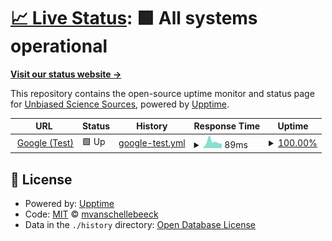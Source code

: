 # [📈 Live Status](https://mvanschellebeeck.github.io/unbiased-science-uptime): <!--live status--> **🟩 All systems operational**

[**Visit our status website →**](https://mvanschellebeeck.github.io/unbiased-science-uptime)

This repository contains the open-source uptime monitor and status page for [Unbiased Science Sources](https://mvanschellebeeck.github.io/unbiased-science-uptime), powered by [Upptime](https://github.com/upptime/upptime).

<!--start: status pages-->
<!-- This summary is generated by Upptime (https://github.com/upptime/upptime) -->
<!-- Do not edit this manually, your changes will be overwritten -->
<!-- prettier-ignore -->
| URL | Status | History | Response Time | Uptime |
| --- | ------ | ------- | ------------- | ------ |
| <img alt="" src="https://icons.duckduckgo.com/ip3/www.google.com.ico" height="13"> [Google (Test)](https://www.google.com) | 🟩 Up | [google-test.yml](https://github.com/mvanschellebeeck/unbiased-science-uptime/commits/HEAD/history/google-test.yml) | <details><summary><img alt="Response time graph" src="./graphs/google-test/response-time-week.png" height="20"> 89ms</summary><br><a href="https://mvanschellebeeck.github.io/unbiased-science-uptime/history/google-test"><img alt="Response time 89" src="https://img.shields.io/endpoint?url=https%3A%2F%2Fraw.githubusercontent.com%2Fmvanschellebeeck%2Funbiased-science-uptime%2FHEAD%2Fapi%2Fgoogle-test%2Fresponse-time.json"></a><br><a href="https://mvanschellebeeck.github.io/unbiased-science-uptime/history/google-test"><img alt="24-hour response time 65" src="https://img.shields.io/endpoint?url=https%3A%2F%2Fraw.githubusercontent.com%2Fmvanschellebeeck%2Funbiased-science-uptime%2FHEAD%2Fapi%2Fgoogle-test%2Fresponse-time-day.json"></a><br><a href="https://mvanschellebeeck.github.io/unbiased-science-uptime/history/google-test"><img alt="7-day response time 89" src="https://img.shields.io/endpoint?url=https%3A%2F%2Fraw.githubusercontent.com%2Fmvanschellebeeck%2Funbiased-science-uptime%2FHEAD%2Fapi%2Fgoogle-test%2Fresponse-time-week.json"></a><br><a href="https://mvanschellebeeck.github.io/unbiased-science-uptime/history/google-test"><img alt="30-day response time 89" src="https://img.shields.io/endpoint?url=https%3A%2F%2Fraw.githubusercontent.com%2Fmvanschellebeeck%2Funbiased-science-uptime%2FHEAD%2Fapi%2Fgoogle-test%2Fresponse-time-month.json"></a><br><a href="https://mvanschellebeeck.github.io/unbiased-science-uptime/history/google-test"><img alt="1-year response time 89" src="https://img.shields.io/endpoint?url=https%3A%2F%2Fraw.githubusercontent.com%2Fmvanschellebeeck%2Funbiased-science-uptime%2FHEAD%2Fapi%2Fgoogle-test%2Fresponse-time-year.json"></a></details> | <details><summary><a href="https://mvanschellebeeck.github.io/unbiased-science-uptime/history/google-test">100.00%</a></summary><a href="https://mvanschellebeeck.github.io/unbiased-science-uptime/history/google-test"><img alt="All-time uptime 100.00%" src="https://img.shields.io/endpoint?url=https%3A%2F%2Fraw.githubusercontent.com%2Fmvanschellebeeck%2Funbiased-science-uptime%2FHEAD%2Fapi%2Fgoogle-test%2Fuptime.json"></a><br><a href="https://mvanschellebeeck.github.io/unbiased-science-uptime/history/google-test"><img alt="24-hour uptime 100.00%" src="https://img.shields.io/endpoint?url=https%3A%2F%2Fraw.githubusercontent.com%2Fmvanschellebeeck%2Funbiased-science-uptime%2FHEAD%2Fapi%2Fgoogle-test%2Fuptime-day.json"></a><br><a href="https://mvanschellebeeck.github.io/unbiased-science-uptime/history/google-test"><img alt="7-day uptime 100.00%" src="https://img.shields.io/endpoint?url=https%3A%2F%2Fraw.githubusercontent.com%2Fmvanschellebeeck%2Funbiased-science-uptime%2FHEAD%2Fapi%2Fgoogle-test%2Fuptime-week.json"></a><br><a href="https://mvanschellebeeck.github.io/unbiased-science-uptime/history/google-test"><img alt="30-day uptime 100.00%" src="https://img.shields.io/endpoint?url=https%3A%2F%2Fraw.githubusercontent.com%2Fmvanschellebeeck%2Funbiased-science-uptime%2FHEAD%2Fapi%2Fgoogle-test%2Fuptime-month.json"></a><br><a href="https://mvanschellebeeck.github.io/unbiased-science-uptime/history/google-test"><img alt="1-year uptime 100.00%" src="https://img.shields.io/endpoint?url=https%3A%2F%2Fraw.githubusercontent.com%2Fmvanschellebeeck%2Funbiased-science-uptime%2FHEAD%2Fapi%2Fgoogle-test%2Fuptime-year.json"></a></details>

<!--end: status pages-->

## 📄 License

- Powered by: [Upptime](https://github.com/upptime/upptime)
- Code: [MIT](./LICENSE) © [mvanschellebeeck](https://mvanschellebeeck.github.io/unbiased-science-uptime)
- Data in the `./history` directory: [Open Database License](https://opendatacommons.org/licenses/odbl/1-0/)
